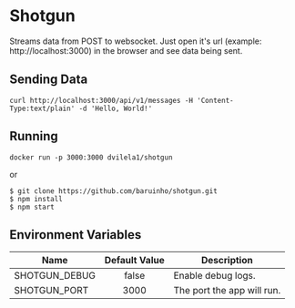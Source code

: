 # Shotgun

Streams data from POST to websocket. Just open it's url (example: http://localhost:3000) in the browser and see data being sent.

## Sending Data

`curl http://localhost:3000/api/v1/messages -H 'Content-Type:text/plain' -d 'Hello, World!'`

## Running

`docker run -p 3000:3000 dvilela1/shotgun`

or

```
$ git clone https://github.com/baruinho/shotgun.git
$ npm install
$ npm start
```

## Environment Variables

| Name | Default Value | Description |
| --- | :-: | --- |
| SHOTGUN_DEBUG | false | Enable debug logs. |
| SHOTGUN_PORT | 3000 | The port the app will run. |

